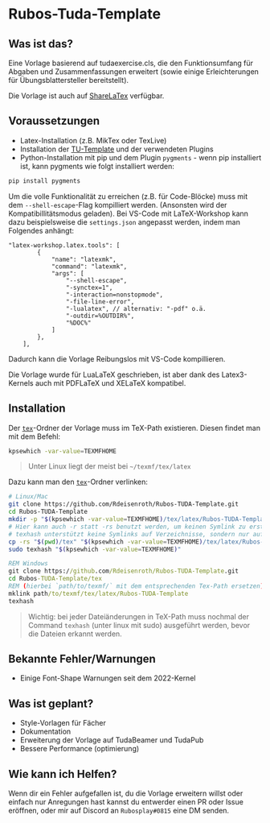 # Rubos-Tuda-Template
## Was ist das?
Eine Vorlage basierend auf tudaexercise.cls, die den Funktionsumfang für Abgaben und Zusammenfassungen erweitert (sowie einige Erleichterungen für Übungsblattersteller bereitstellt).

Die Vorlage ist auch auf [ShareLaTex](https://sharelatex01.ca.hrz.tu-darmstadt.de/templates/6218fc3d29efbb0097fc87b5) verfügbar.

## Voraussetzungen
- Latex-Installation (z.B. MikTex oder TexLive)
- Installation der [TU-Template](https://github.com/tudace/tuda_latex_templates) und der verwendeten Plugins
- Python-Installation mit pip und dem Plugin `pygments`  - wenn pip installiert ist, kann pygments wie folgt installiert werden:
```sh
pip install pygments
```

Um die volle Funktionalität zu erreichen (z.B. für Code-Blöcke) muss mit dem `--shell-escape`-Flag kompilliert werden. (Ansonsten wird der Kompatibillitätsmodus geladen). Bei VS-Code mit LaTeX-Workshop kann dazu beispielsweise die `settings.json` angepasst werden, indem man Folgendes anhängt:
```jsonc
"latex-workshop.latex.tools": [
        {
            "name": "latexmk",
            "command": "latexmk",
            "args": [
                "--shell-escape",
                "-synctex=1",
                "-interaction=nonstopmode",
                "-file-line-error",
                "-lualatex", // alternativ: "-pdf" o.ä.
                "-outdir=%OUTDIR%",
                "%DOC%"
            ]
        },
    ],
```
Dadurch kann die Vorlage Reibungslos mit VS-Code kompillieren.


Die Vorlage wurde für LuaLaTeX geschrieben, ist aber dank des Latex3-Kernels auch mit PDFLaTeX und XELaTeX kompatibel.
## Installation
Der [`tex`](tex/)-Ordner der Vorlage muss im TeX-Path existieren.
Diesen findet man mit dem Befehl:
```sh
kpsewhich -var-value=TEXMFHOME
```
> Unter Linux liegt der meist bei `~/texmf/tex/latex`

<!-- Beispiel:

```sh
cd path/to/texmf/tex/latex/
git clone https://github.com/Rdeisenroth/Rubos-TUDA-Template.git
``` -->

Dazu kann man den [`tex`](tex/)-Ordner verlinken:

```sh
# Linux/Mac
git clone https://github.com/Rdeisenroth/Rubos-TUDA-Template.git
cd Rubos-TUDA-Template
mkdir -p "$(kpsewhich -var-value=TEXMFHOME)/tex/latex/Rubos-TUDA-Template"
# Hier kann auch -r statt -rs benutzt werden, um keinen Symlink zu erstellen...
# texhash unterstützt keine Symlinks auf Verzeichnisse, sondern nur auf einzelne Dateien :(
cp -rs "$(pwd)/tex" "$(kpsewhich -var-value=TEXMFHOME)/tex/latex/Rubos-TUDA-Template"
sudo texhash "$(kpsewhich -var-value=TEXMFHOME)"
```
```bat
REM Windows
git clone https://github.com/Rdeisenroth/Rubos-TUDA-Template.git
cd Rubos-TUDA-Template/tex
REM (hierbei `path/to/texmf/` mit dem entsprechenden Tex-Path ersetzen)
mklink path/to/texmf/tex/latex/Rubos-TUDA-Template 
texhash
```

> Wichtig: bei jeder Dateiänderungen in TeX-Path muss nochmal der Command `texhash` (unter linux mit sudo) ausgeführt werden, bevor die Dateien erkannt werden.

## Bekannte Fehler/Warnungen
<!-- - aktuell keine -->
- Einige Font-Shape Warnungen seit dem 2022-Kernel

## Was ist geplant?
- Style-Vorlagen für Fächer
- Dokumentation
- Erweiterung der Vorlage auf TudaBeamer und TudaPub
- Bessere Performance (optimierung)
## Wie kann ich Helfen?
Wenn dir ein Fehler aufgefallen ist, du die Vorlage erweitern willst oder einfach nur Anregungen hast kannst du entwerder einen PR oder Issue eröffnen, oder mir auf Discord an `Rubosplay#0815` eine DM senden.